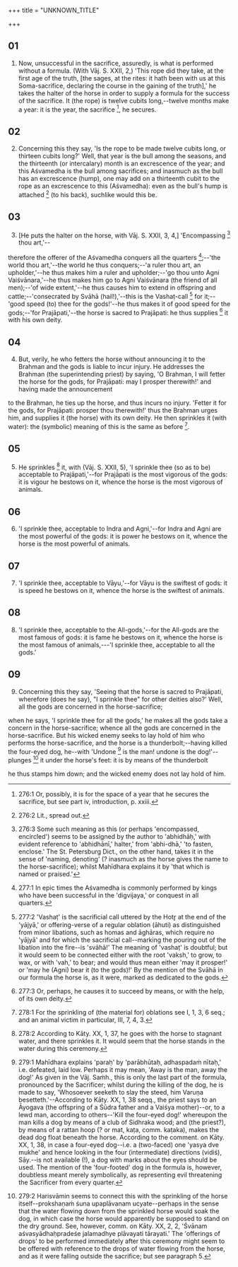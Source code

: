 +++
title = "UNKNOWN_TITLE"

+++


## 01
1. Now, unsuccessful in the sacrifice, assuredly, is what is performed without a formula. (With Vāj. S. XXII, 2,) 'This rope did they take, at the first age of the truth, [the sages, at the rites: it hath been with us at this Soma-sacrifice, declaring the course in the gaining of the truth],' he takes the halter of the horse in order to supply a formula for the success of the sacrifice. It (the rope) is twelve cubits long,--twelve months make a year: it is the year, the sacrifice [^fn_687], he secures.

[^fn_687]: 276:1 Or, possibly, it is for the space of a year that he secures the sacrifice, but see part iv, introduction, p. xxiii.

## 02
2. Concerning this they say, 'Is the rope to be made twelve cubits long, or thirteen cubits long?' Well, that year is the bull among the seasons, and the thirteenth (or intercalary) month is an excrescence of the year; and this Aśvamedha is the bull among sacrifices; and inasmuch as the bull has an excrescence (hump), one may add on a thirteenth cubit to the rope as an excrescence to this (Aśvamedha): even as the bull's hump is attached [^fn_688] (to his back), suchlike would this be.

[^fn_688]: 276:2 Lit., spread out.

## 03
3. [He puts the halter on the horse, with Vāj. S. XXII, 3, 4,] 'Encompassing [^fn_689] thou art,'--

[^fn_689]: 276:3 Some such meaning as this (or perhaps 'encompassed, encircled') seems to be assigned by the author to 'abhidhāḥ,' with evident reference to 'abhidhānī,' halter,' from 'abhi-dhā,' 'to fasten, enclose.' The St. Petersburg Dict., on the other hand, takes it in the sense of 'naming, denoting' (? inasmuch as the horse gives the name to the horse-sacrifice); whilst Mahīdhara explains it by 'that which is named or praised.'

therefore the offerer of the Aśvamedha conquers all the quarters [^fn_690];--'the world thou art,'--the world he thus conquers;--'a ruler thou art, an upholder,'--he thus makes him a ruler and upholder;--'go thou unto Agni Vaiśvānara,'--he thus makes him go to Agni Vaiśvānara (the friend of all men);--'of wide extent,'--he thus causes him to extend in offspring and cattle;--'consecrated by Svāhā (hail!),'--this is the Vashaṭ-call [^fn_691] for it;--'good speed (to) thee for the gods!'--he thus makes it of good speed for the gods;--'for Prajāpati,'--the horse is sacred to Prajāpati: he thus supplies [^fn_692] it with his own deity.

[^fn_690]: 277:1 In epic times the Aśvamedha is commonly performed by kings who have been successful in the 'digvijaya,' or conquest in all quarters.

[^fn_691]: 277:2 'Vashaṭ' is the sacrificial call uttered by the Hotr̥ at the end of the 'yājyā,' or offering-verse of a regular oblation (āhuti) as distinguished from minor libations, such as homas and āghāras, which require no 'yājyā' and for which the sacrificial call--marking the pouring out of the libation into the fire--is 'svāhā!' The meaning of 'vashaṭ' is doubtful; but it would seem to be connected either with the root 'vaksh,' to grow, to wax, or with 'vah,' to bear; and would thus mean either 'may it prosper!' or 'may he (Agni) bear it (to the gods)!' By the mention of the Svāhā in our formula the horse is, as it were, marked as dedicated to the gods.

[^fn_692]: 277:3 Or, perhaps, he causes it to succeed by means, or with the help, of its own deity.

## 04
4. But, verily, he who fetters the horse without announcing it to the Brahman and the gods is liable to incur injury. He addresses the Brahman (the superintending priest) by saying, 'O Brahman, I will fetter the horse for the gods, for Prajāpati: may I prosper therewith!' and having made the announcement

to the Brahman, he ties up the horse, and thus incurs no injury. 'Fetter it for the gods, for Prajāpati: prosper thou therewith!' thus the Brahman urges him, and supplies it (the horse) with its own deity. He then sprinkles it (with water): the (symbolic) meaning of this is the same as before [^fn_693].

[^fn_693]: 278:1 For the sprinkling of (the material for) oblations see I, 1, 3, 6 seq.; and an animal victim in particular, III, 7, 4, 3.

## 05
5. He sprinkles [^fn_694] it, with (Vāj. S. XXII, 5), 'I sprinkle thee (so as to be) acceptable to Prajāpati,'--for Prajāpati is the most vigorous of the gods: it is vigour he bestows on it, whence the horse is the most vigorous of animals.

[^fn_694]: 278:2 According to Kāty. XX, 1, 37, he goes with the horse to stagnant water, and there sprinkles it. It would seem that the horse stands in the water during this ceremony.

## 06
6. 'I sprinkle thee, acceptable to Indra and Agni,'--for Indra and Agni are the most powerful of the gods: it is power he bestows on it, whence the horse is the most powerful of animals.

## 07
7. 'I sprinkle thee, acceptable to Vāyu,'--for Vāyu is the swiftest of gods: it is speed he bestows on it, whence the horse is the swiftest of animals.

## 08
8. 'I sprinkle thee, acceptable to the All-gods,'--for the All-gods are the most famous of gods: it is fame he bestows on it, whence the horse is the most famous of animals,---'I sprinkle thee, acceptable to all the gods.'

## 09
9. Concerning this they say, 'Seeing that the horse is sacred to Prajāpati, wherefore (does he say), "I sprinkle thee" for other deities also?' Well, all the gods are concerned in the horse-sacrifice;

when he says, 'I sprinkle thee for all the gods,' he makes all the gods take a concern in the horse-sacrifice; whence all the gods are concerned in the horse-sacrifice. But his wicked enemy seeks to lay hold of him who performs the horse-sacrifice, and the horse is a thunderbolt;--having killed the four-eyed dog, he--with 'Undone [^fn_695] is the man! undone is the dog!'--plunges [^fn_696] it under the horse's feet: it is by means of the thunderbolt

[^fn_695]: 279:1 Mahīdhara explains 'paraḥ' by 'parābhūtaḥ, adhaspadaṁ nītaḥ,' i.e. defeated, laid low. Perhaps it may mean, 'Away is the man, away the dog!' As given in the Vāj. Saṁh., this is only the last part of the formula, pronounced by the Sacrificer; whilst during the killing of the dog, he is made to say, 'Whosoever seeketh to slay the steed, him Varuṇa besetteth.'--According to Kāty. XX, 1, 38 seqq., the priest says to an Āyogava (the offspring of a Śūdra father and a Vaiśya mother)--or, to a lewd man, according to others--'Kill the four-eyed dog!' whereupon the man kills a dog by means of a club of Sidhraka wood; and (the priest?), by means of a rattan hoop (? or mat, kaṭa, comm. kaṭaka), makes the dead dog float beneath the horse. According to the comment. on Kāty. XX, 1, 38, in case a four-eyed dog--i.e. a (two-faced) one 'yasya dve mukhe' and hence looking in the four (intermediate) directions (vidiś), Sāy.--is not available (!), a dog with marks about the eyes should be used. The mention of the 'four-footed' dog in the formula is, however, doubtless meant merely symbolically, as representing evil threatening the Sacrificer from every quarter.

[^fn_696]: 279:2 Harisvāmin seems to connect this with the sprinkling of the horse itself--prokshaṇaṁ śuna upaplāvanam ucyate--perhaps in the sense that the water flowing down from the sprinkled horse would soak the dog, in which case the horse would apparently be supposed to stand on the dry ground. See, however, comm. on Kāty. XX, 2, 2, 'Śvānam aśvasyādhaḥpradeśe jalamadhye plāvayati tārayati.' The 'offerings of drops' to be performed immediately after this ceremony might seem to be offered with reference to the drops of water flowing from the horse, and as it were falling outside the sacrifice; but see paragraph 5.

he thus stamps him down; and the wicked enemy does not lay hold of him.

